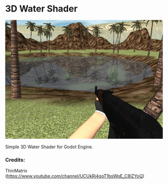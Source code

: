 # 3D Water Shader

![Screenshot](/preview.jpg?raw=true)


Simple 3D Water Shader for Godot Engine.

### Credits:

ThinMatrix (https://www.youtube.com/channel/UCUkRj4qoT1bsWpE_C8lZYoQ)

